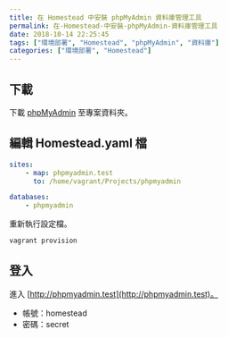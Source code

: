 ```yaml
---
title: 在 Homestead 中安裝 phpMyAdmin 資料庫管理工具
permalink: 在-Homestead-中安裝-phpMyAdmin-資料庫管理工具
date: 2018-10-14 22:25:45
tags: ["環境部署", "Homestead", "phpMyAdmin", "資料庫"]
categories: ["環境部署", "Homestead"]
---
```


## 下載

下載 [phpMyAdmin](https://www.phpmyadmin.net/) 至專案資料夾。

## 編輯 Homestead.yaml 檔

```YAML
sites:
    - map: phpmyadmin.test
      to: /home/vagrant/Projects/phpmyadmin

databases:
    - phpmyadmin
```

重新執行設定檔。

```BASH
vagrant provision
```

## 登入

進入 [http://phpmyadmin.test](http://phpmyadmin.test)。

- 帳號：homestead
- 密碼：secret
